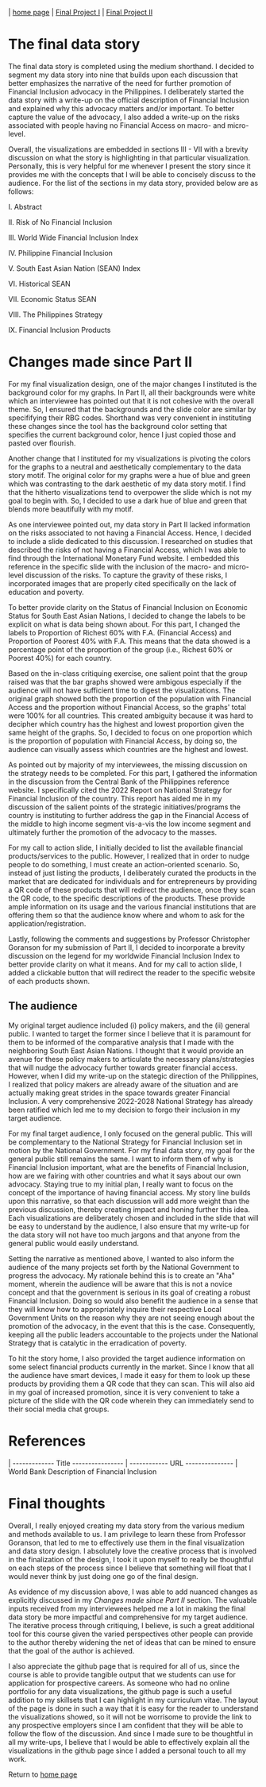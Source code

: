 | [home page](https://cmustudent.github.io/tswd-portfolio-templates/) | [Final Project I](final_project_PartI_EnzoRodriguez.md) | [Final Project II](final-project-part-two_EnzoRodriguez.md)

# The final data story
<script src="https://carnegiemellon.shorthandstories.com/Financial-Inclusion/embed.js"></script>

The final data story is completed using the medium shorthand. I decided to segment my data story into nine that builds upon each discussion that better emphasizes the narrative of the need for further promotion of Financial Inclusion advocacy in the Philippines. I deliberately started the data story with a write-up on the official description of Financial Inclusion and explained why this advocacy matters and/or important. To better capture the value of the advocacy, I also added a write-up on the risks associated with people having no Financial Access on macro- and micro-level.

Overall, the visualizations are embedded in sections III - VII with a brevity discussion on what the story is highlighting in that particular visualization. Personally, this is very helpful for me whenever I present the story since it provides me with the concepts that I will be able to concisely discuss to the audience. For the list of the sections in my data story, provided below are as follows:

I. Abstract

II. Risk of No Financial Inclusion

III. World Wide Financial Inclusion Index

IV. Philippine Financial Inclusion

V. South East Asian Nation (SEAN) Index

VI. Historical SEAN

VII. Economic Status SEAN

VIII. The Philippines Strategy

IX. Financial Inclusion Products

# Changes made since Part II 
For my final visualization design, one of the major changes I instituted is the background color for my graphs. In Part II, all their backgrounds were white which an interviewee has pointed out that it is not cohesive with the overall theme. So, I ensured that the backgrounds and the slide color are similar by specififying their RBG codes. Shorthand was very convenient in instituting these changes since the tool has the background color setting that specifies the current background color, hence I just copied those and pasted over flourish.

Another change that I instituted for my visualizations is pivoting the colors for the graphs to a neutral and aesthetically complementary to the data story motif. The original color for my graphs were a hue of blue and green which was contrasting to the dark aesthetic of my data story motif. I find that the hitherto visualizations tend to overpower the slide which is not my goal to begin with. So, I decided to use a dark hue of blue and green that blends more beautifully with my motif.

As one interviewee pointed out, my data story in Part II lacked information on the risks associated to not having a Financial Access. Hence, I decided to include a slide dedicated to this discussion. I researched on studies that described the risks of not having a Financial Access, which I was able to find through the International Monetary Fund website. I embedded this reference in the specific slide with the inclusion of the macro- and micro-level discussion of the risks. To capture the gravity of these risks, I incorporated images that are properly cited specifically on the lack of education and poverty. 

To better provide clarity on the Status of Financial Inclusion on Economic Status for South East Asian Nations, I decided to change the labels to be explicit on what is data being shown about. For this part, I changed the labels to Proportion of Richest 60% with F.A. (Financial Access) and Proportion of Poorest 40% with F.A. This means that the data showed is a percentage point of the proportion of the group (i.e., Richest 60% or Poorest 40%) for each country. 

Based on the in-class critiquing exercise, one salient point that the group raised was that the bar graphs showed were ambigous especially if the audience will not have sufficient time to digest the visualizations. The original graph showed both the proportion of the population with Financial Access and the proportion without Financial Access, so the graphs' total were 100% for all countries. This created ambiguity because it was hard to decipher which country has the highest and lowest proportion given the same height of the graphs. So, I decided to focus on one proportion which is the proportion of population with Financial Access, by doing so, the audience can visually assess which countries are the highest and lowest.

As pointed out by majority of my interviewees, the missing discussion on the strategy needs to be completed. For this part, I gathered the information in the discussion from the Central Bank of the Philippines reference website. I specifically cited the 2022 Report on National Strategy for Financial Inclusion of the country. This report has aided me in my discussion of the salient points of the strategic initiatives/programs the country is instituting to further address the gap in the Financial Access of the middle to high income segment vis-a-vis the low income segment and ultimately further the promotion of the advocacy to the masses.

For my call to action slide, I initially decided to list the available financial products/services to the public. However, I realized that in order to nudge people to do something, I must create an action-oriented scenario. So, instead of just listing the products, I deliberately curated the products in the market that are dedicated for individuals and for entrepreneurs by providing a QR code of these products that will redirect the audience, once they scan the QR code, to the specific descriptions of the products. These provide ample information on its usage and the various financial institutions that are offering them so that the audience know where and whom to ask for the application/registration.

Lastly, following the comments and suggestions by Professor Christopher Goranson for my submission of Part II, I decided to incorporate a brevity discussion on the legend for my worldwide Financial Inclusion Index to better provide clarity on what it means. And for my call to action slide, I added a clickable button that will redirect the reader to the specific website of each products shown.

## The audience
My original target audience included (i) policy makers, and the (ii) general public. I wanted to target the former since I believe that it is paramount for them to be informed of the comparative analysis that I made with the neighboring South East Asian Nations. I thought that it would provide an avenue for these policy makers to articulate the necessary plans/strategies that will nudge the advocacy further towards greater financial access. However, when I did my write-up on the stategic direction of the Philippines, I realized that policy makers are already aware of the situation and are actually making great strides in the space towards greater Financial Inclusion. A very comprehensive 2022-2028 National Strategy has already been ratified which led me to my decision to forgo their inclusion in my target audience.

For my final target audience, I only focused on the general public. This will be complementary to the National Strategy for Financial Inclusion set in motion by the National Government. For my final data story, my goal for the general public still remains the same. I want to inform them of why is Financial Inclusion important, what are the benefits of Financial Inclusion, how are we fairing with other countries and what it says about our own advocacy. Staying true to my initial plan, I really want to focus on the concept of the importance of having financial access. My story line builds upon this narrative, so that each discussion will add more weight than the previous discussion, thereby creating impact and honing further this idea. Each visualizations are deliberately chosen and included in the slide that will be easy to understand by the audience, I also ensure that my write-up for the data story will not have too much jargons and that anyone from the general public would easily understand. 

Setting the narrative as mentioned above, I wanted to also inform the audience of the many projects set forth by the National Government to progress the advocacy. My rationale behind this is to create an "Aha" moment, wherein the audience will be aware that this is not a novice concept and that the government is serious in its goal of creating a robust Financial Inclusion. Doing so would also benefit the audience in a sense that they will know how to appropriately inquire their respective Local Government Units on the reason why they are not seeing enough about the promotion of the advocacy, in the event that this is the case. Consequently, keeping all the public leaders accountable to the projects under the National Strategy that is catalytic in the erradication of poverty.

To hit the story home, I also provided the target audience information on some select financial products currently in the market. Since I know that all the audience have smart devices, I made it easy for them to look up these products by providing them a QR code that they can scan. This will also aid in my goal of increased promotion, since it is very convenient to take a picture of the slide with the QR code wherein they can immediately send to their social media chat groups. 

# References
| ------------- Title ---------------- | ------------ URL --------------- |
World Bank Description of Financial Inclusion

# Final thoughts
Overall, I really enjoyed creating my data story from the various medium and methods available to us. I am privilege to learn these from Professor Goranson, that led to me to effectively use them in the final visualization and data story design. I absolutely love the creative process that is involved in the finalization of the design, I took it upon myself to really be thoughtful on each steps of the process since I believe that something will float that I would never think by just doing one go of the final design.

As evidence of my discussion above, I was able to add nuanced changes as explicitly discussed in my *Changes made since Part II* section. The valuable inputs received from my interviewees helped me a lot in making the final data story be more impactful and comprehensive for my target audience. The iterative process through critiquing, I believe, is such a great additional tool for this course given the varied perspectives other people can provide to the author thereby widening the net of ideas that can be mined to ensure that the goal of the author is achieved.

I also appreciate the github page that is required for all of us, since the course is able to provide tangible output that we students can use for application for prospective careers. As someone who had no online portfolio for any data visualizations, the github page is such a useful addition to my skillsets that I can highlight in my curriculum vitae. The layout of the page is done in such a way that it is easy for the reader to understand the visualizations showed, so it will not be worrisome to provide the link to any prospective employers since I am confident that they will be able to follow the flow of the discussion. And since I made sure to be thoughtful in all my write-ups, I believe that I would be able to effectively explain all the visualizations in the github page since I added a personal touch to all my work.

Return to [home page](README.md)
